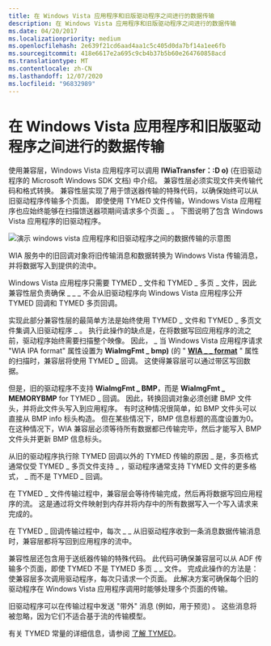 ```yaml
---
title: 在 Windows Vista 应用程序和旧版驱动程序之间进行的数据传输
description: 在 Windows Vista 应用程序和旧版驱动程序之间进行的数据传输
ms.date: 04/20/2017
ms.localizationpriority: medium
ms.openlocfilehash: 2e639f21cd6aad4aa1c5c405d0da7bf14a1ee6fb
ms.sourcegitcommit: 418e6617e2a695c9cb4b37b5b60e264760858acd
ms.translationtype: MT
ms.contentlocale: zh-CN
ms.lasthandoff: 12/07/2020
ms.locfileid: "96832989"
---
```

# <a name="data-transfer-between-windows-vista-application-and-legacy-driver"></a>在 Windows Vista 应用程序和旧版驱动程序之间进行的数据传输


使用兼容层，Windows Vista 应用程序可以调用 **IWiaTransfer：:D o)** (在旧驱动程序的 Microsoft Windows SDK 文档) 中介绍。 兼容性层必须实现文件夹传输代码和格式转换。 兼容性层实现了用于馈送器传输的特殊代码，以确保始终可以从旧驱动程序传输多个页面。 即使使用 TYMED 文件传输，Windows Vista 应用程序也应始终能够在扫描馈送器项期间请求多个页面 \_ 。 下图说明了包含 Windows Vista 应用程序的旧驱动程序。

![演示 windows vista 应用程序和旧驱动程序之间的数据传输的示意图](images/vistaapp-legacydrv.png)

WIA 服务中的旧回调对象将旧传输消息和数据转换为 Windows Vista 传输消息，并将数据写入到提供的流中。

Windows Vista 应用程序只需要 TYMED \_ 文件和 TYMED \_ 多页 \_ 文件，因此兼容性层负责确保 \_ \_ \_ 不会从旧驱动程序向 Windows Vista 应用程序公开 TYMED 回调和 TYMED 多页回调。

实现此部分兼容性层的最简单方法是始终使用 TYMED \_ 文件和 TYMED \_ 多页文件集调入旧驱动程序 \_ 。 执行此操作的缺点是，在将数据写回应用程序的流之前，驱动程序始终需要扫描整个映像。 因此， \_ 当 Windows Vista 应用程序请求 "WIA IPA format" 属性设置为 **WiaImgFmt \_ bmp)** (的 " [**WIA \_ \_ format**](./wia-ipa-format.md) " 属性的扫描时，兼容层将使用 TYMED **\_** 回调。 这使得兼容层可以通过带区写回数据。

但是，旧的驱动程序不支持 **WiaImgFmt \_ BMP**，而是 **WiaImgFmt \_ MEMORYBMP** for TYMED \_ 回调。 因此，转换回调对象必须创建 BMP 文件头，并将此文件头写入到应用程序。 有时这种情况很简单，如 BMP 文件头可以直接从 BMP info 标头构造。 但在某些情况下，BMP 信息标题的高度设置为0。 在这种情况下，WIA 兼容层必须等待所有数据都已传输完毕，然后才能写入 BMP 文件头并更新 BMP 信息标头。

从旧的驱动程序执行除 TYMED 回调以外的 TYMED 传输的原因 \_ 是，多页格式通常仅受 TYMED \_ 多页文件支持 \_ ，驱动程序通常支持 TYMED 文件的更多格式， \_ 而不是 TYMED \_ 回调。

在 TYMED \_ 文件传输过程中，兼容层会等待传输完成，然后再将数据写回应用程序的流。 这是通过将文件映射到内存并将内存中的所有数据写入一个写入请求来完成的。

在 TYMED \_ 回调传输过程中，每次 \_ \_ 从旧驱动程序收到一条消息数据传输消息时，兼容层都将写回到应用程序的流中。

兼容性层还包含用于送纸器传输的特殊代码。 此代码可确保兼容层可以从 ADF 传输多个页面，即使 TYMED 不是 TYMED 多页 \_ \_ 文件。 完成此操作的方法是：使兼容层多次调用驱动程序，每次只请求一个页面。 此解决方案可确保每个旧的驱动程序在 Windows Vista 应用程序调用时能够处理多个页面的传输。

旧驱动程序可以在传输过程中发送 "带外" 消息 (例如，用于预览) 。 这些消息将被忽略，因为它们不适合基于流的传输模型。

有关 TYMED 常量的详细信息，请参阅 [了解 TYMED](understanding-tymed.md)。

 

